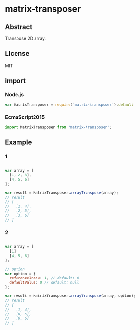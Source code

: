 # matrix-transposer

## Abstract
Transpose 2D array.

## License
MIT

## import
### Node.js
```javascript
var MatrixTransposer = require('matrix-transposer').default
```
### EcmaScript2015
```javascript
import MatrixTransposer from 'matrix-transposer';
```

## Example

### 1

```javascript

var array = [
  [1, 2, 3],
  [4, 5, 6]
];

var result = MatrixTransposer.arrayTranspose(array);
// result
// [
//   [1, 4],
//   [2, 5],
//   [3, 6]
// ]

```

### 2

```javascript

var array = [
  [1],
  [4, 5, 6]
];

// option
var option = {
  referenceIndex: 1, // default: 0 
  defaultValue: 0 // default: null
};

var result = MatrixTransposer.arrayTranspose(array, option);
// result
// [
//   [1, 4],
//   [0, 5],
//   [0, 6]
// ]

```
